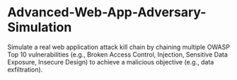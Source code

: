 # Advanced-Web-App-Adversary-Simulation
Simulate a real web application attack kill chain by chaining multiple OWASP Top 10 vulnerabilities (e.g., Broken Access Control, Injection, Sensitive Data Exposure, Insecure Design) to achieve a malicious objective (e.g., data exfiltration).
